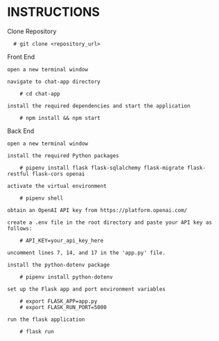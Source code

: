 # INSTRUCTIONS 

Clone Repository
  
      # git clone <repository_url>

Front End 

    open a new terminal window
    
    navigate to chat-app directory 
    
        # cd chat-app
        
    install the required dependencies and start the application
    
        # npm install && npm start

Back End 

    open a new terminal window
    
    install the required Python packages
    
        # pipenv install flask flask-sqlalchemy flask-migrate flask-restful flask-cors openai
        
    activate the virtual environment 
    
        # pipenv shell 
        
    obtain an OpenAI API key from https://platform.openai.com/
    
    create a .env file in the root directory and paste your API key as follows:
    
        # API_KEY=your_api_key_here
        
    uncomment lines 7, 14, and 17 in the 'app.py' file.
    
    install the python-dotenv package
    
        # pipenv install python-dotenv
        
    set up the Flask app and port environment variables 
    
        # export FLASK_APP=app.py
        # export FLASK_RUN_PORT=5000
        
    run the flask application 
    
        # flask run 
    
    
    
